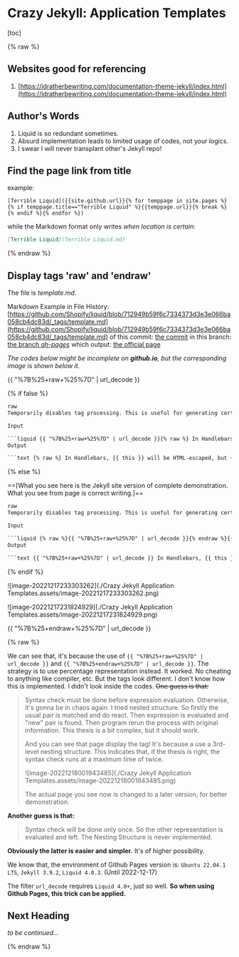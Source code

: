 # Crazy Jekyll: Application Templates

[toc]

{% raw %}

## Websites good for referencing

1. [https://idratherbewriting.com/documentation-theme-jekyll/index.html](https://idratherbewriting.com/documentation-theme-jekyll/index.html)



## Author's Words

1. Liquid is so redundant sometimes.
2. Absurd implementation leads to limited usage of codes, not your logics.
3. I swear I will never transplant other's Jekyll repo!



## Find the page link from title

example:

```
[Terrible Liquid]({{site.github.url}}{% for temppage in site.pages %}{% if temppage.title=="Terrible Liquid" %}{{temppage.url}}{% break %}{% endif %}{% endfor %})
```

while the Markdown format only writes *when location is certain*:

``` markdown
[Terrible Liquid](Terrible Liquid.md)
```


{% endraw %}

## Display tags 'raw' and 'endraw'

The file is *template.md*.

Markdown Example in File History: [https://github.com/Shopify/liquid/blob/712949b59f6c7334373d3e3e066ba058cb4dc83d/_tags/template.md](https://github.com/Shopify/liquid/blob/712949b59f6c7334373d3e3e066ba058cb4dc83d/_tags/template.md)
of this commit: [the commit](https://github.com/Shopify/liquid/commit/712949b59f6c7334373d3e3e066ba058cb4dc83d#diff-655febbf45dc29667914f8ab0ad967ee42fe66a7fd6c477e65dcefd0a27b793c)
in this branch: [the branch *gh-pages*](https://github.com/Shopify/liquid/tree/gh-pages)
which output: [the official page](https://shopify.github.io/liquid/tags/template/)

<i>The codes below might be incomplete on **github.io**, but the corresponding image is shown below it. </i>

{{ "%7B%25+raw+%25%7D" | url_decode }}

{% if false %}

```markdown
raw
Temporarily disables tag processing. This is useful for generating certain content that uses conflicting syntax, such as Mustache or Handlebars.

Input

​```liquid {{ "%7B%25+raw+%25%7D" | url_decode }}{% raw %} In Handlebars, {{ this }} will be HTML-escaped, but {{{ that }}} will not. {% endraw %}{{ "%7B%25+endraw+%25%7D" | url_decode }} ```
Output

​```text {% raw %} In Handlebars, {{ this }} will be HTML-escaped, but {{{ that }}} will not. {% endraw %} ```
```

{% else %}

==[What you see here is the Jekyll site version of complete demonstration. What you see from page is correct writing.]==

```markdown
raw
Temporarily disables tag processing. This is useful for generating certain content that uses conflicting syntax, such as Mustache or Handlebars.

Input

​```liquid {% raw %}{{ "%7B%25+raw+%25%7D" | url_decode }}{% endraw %}{{ "%7B%25+raw+%25%7D" | url_decode }}{% raw %} In Handlebars, {{ this }} will be HTML-escaped, but {{{ that }}} will not. {% endraw %}{{ "%7B%25+endraw+%25%7D" | url_decode }}{% raw %}{{ "%7B%25+endraw+%25%7D" | url_decode }}{% endraw %} ```
Output

​```text {{ "%7B%25+raw+%25%7D" | url_decode }} In Handlebars, {{ this }} will be HTML-escaped, but {{{ that }}} will not. {{ "%7B%25+endraw+%25%7D" | url_decode }} ```
```

{% endif %}

![image-20221217233303262](./Crazy Jekyll Application Templates.assets/image-20221217233303262.png)

![image-20221217231824929](./Crazy Jekyll Application Templates.assets/image-20221217231824929.png)

{{ "%7B%25+endraw+%25%7D" | url_decode }}

{% raw %}

We can see that, it's because the use of `{{ "%7B%25+raw+%25%7D" | url_decode }}` and `{{ "%7B%25+endraw+%25%7D" | url_decode }}`. The strategy is to use percentage representation instead. It worked. No cheating to anything like compiler, etc. But the tags look different. I don't know how this is implemented. I didn't look inside the codes. <del>One guess is that:</del>

> Syntax check must be done before expression evaluation. Otherwise, it's gonna be in chaos again. I tried nested structure. So firstly the usual pair is matched and do react. Then expression is evaluated and "new" pair is found. Then program rerun the process with original information. This thesis is a bit complex, but it should work. 
>
> And you can see that page display the tag! It's because a use a 3rd-level nesting structure. This indicates that, if the thesis is right, the syntax check runs at a maximum time of twice.
>
> ![image-20221218001943485](./Crazy Jekyll Application Templates.assets/image-20221218001943485.png)
>
> The actual page you see now is changed to a later version, for better demonstration.

**Another guess is that:**

> Syntax check will be done only once. So the other representation is evaluated and left. The Nesting Structure is never implemented.

**Obviously the latter is easier and simpler.** It's of higher possibility.

We know that, the environment of Github Pages version is: `Ubuntu 22.04.1 LTS`, `Jekyll 3.9.2`, `Liquid 4.0.3`. (Until 2022-12-17)

The filter `url_decode` requires `Liquid 4.0+`, just so well. **So when using Github Pages, this trick can be applied.**




## Next Heading

*to be continued...*



{% endraw %}




